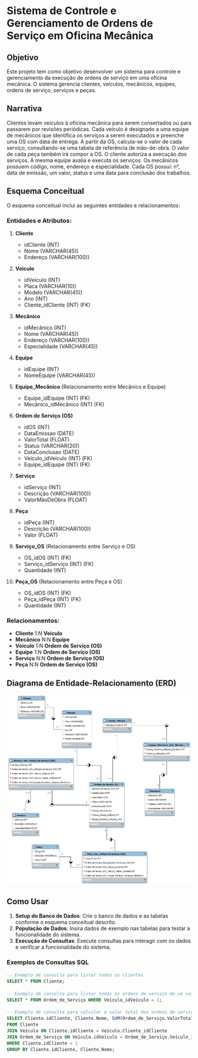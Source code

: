 # Sistema de Controle e Gerenciamento de Ordens de Serviço em Oficina Mecânica

## Objetivo
Este projeto tem como objetivo desenvolver um sistema para controle e gerenciamento da execução de ordens de serviço em uma oficina mecânica. O sistema gerencia clientes, veículos, mecânicos, equipes, ordens de serviço, serviços e peças.

## Narrativa
Clientes levam veículos à oficina mecânica para serem consertados ou para passarem por revisões periódicas. Cada veículo é designado a uma equipe de mecânicos que identifica os serviços a serem executados e preenche uma OS com data de entrega. A partir da OS, calcula-se o valor de cada serviço, consultando-se uma tabela de referência de mão-de-obra. O valor de cada peça também irá compor a OS. O cliente autoriza a execução dos serviços. A mesma equipe avalia e executa os serviços. Os mecânicos possuem código, nome, endereço e especialidade. Cada OS possui: n°, data de emissão, um valor, status e uma data para conclusão dos trabalhos.

## Esquema Conceitual
O esquema conceitual inclui as seguintes entidades e relacionamentos:

### Entidades e Atributos:

1. **Cliente**
   - idCliente (INT)
   - Nome (VARCHAR(45))
   - Endereço (VARCHAR(100))

2. **Veículo**
   - idVeículo (INT)
   - Placa (VARCHAR(10))
   - Modelo (VARCHAR(45))
   - Ano (INT)
   - Cliente_idCliente (INT) (FK)

3. **Mecânico**
   - idMecânico (INT)
   - Nome (VARCHAR(45))
   - Endereço (VARCHAR(100))
   - Especialidade (VARCHAR(45))

4. **Equipe**
   - idEquipe (INT)
   - NomeEquipe (VARCHAR(45))

5. **Equipe_Mecânico** (Relacionamento entre Mecânico e Equipe)
   - Equipe_idEquipe (INT) (FK)
   - Mecânico_idMecânico (INT) (FK)

6. **Ordem de Serviço (OS)**
   - idOS (INT)
   - DataEmissao (DATE)
   - ValorTotal (FLOAT)
   - Status (VARCHAR(20))
   - DataConclusao (DATE)
   - Veículo_idVeículo (INT) (FK)
   - Equipe_idEquipe (INT) (FK)

7. **Serviço**
   - idServiço (INT)
   - Descrição (VARCHAR(100))
   - ValorMãoDeObra (FLOAT)
   
8. **Peça**
   - idPeça (INT)
   - Descrição (VARCHAR(100))
   - Valor (FLOAT)

9. **Serviço_OS** (Relacionamento entre Serviço e OS)
   - OS_idOS (INT) (FK)
   - Serviço_idServiço (INT) (FK)
   - Quantidade (INT)

10. **Peça_OS** (Relacionamento entre Peça e OS)
    - OS_idOS (INT) (FK)
    - Peça_idPeça (INT) (FK)
    - Quantidade (INT)

### Relacionamentos:
- **Cliente** 1:N **Veículo**
- **Mecânico** N:N **Equipe**
- **Veículo** 1:N **Ordem de Serviço (OS)**
- **Equipe** 1:N **Ordem de Serviço (OS)**
- **Serviço** N:N **Ordem de Serviço (OS)**
- **Peça** N:N **Ordem de Serviço (OS)**

## Diagrama de Entidade-Relacionamento (ERD)
![Diagrama ERD](Oficina.png)

## Como Usar
1. **Setup do Banco de Dados**: Crie o banco de dados e as tabelas conforme o esquema conceitual descrito.
2. **População de Dados**: Insira dados de exemplo nas tabelas para testar a funcionalidade do sistema.
3. **Execução de Consultas**: Execute consultas para interagir com os dados e verificar a funcionalidade do sistema.

### Exemplos de Consultas SQL

```sql
-- Exemplo de consulta para listar todos os clientes
SELECT * FROM Cliente;

-- Exemplo de consulta para listar todas as ordens de serviço de um veículo específico
SELECT * FROM Ordem_de_Serviço WHERE Veículo_idVeículo = 1;

-- Exemplo de consulta para calcular o valor total das ordens de serviço de um cliente
SELECT Cliente.idCliente, Cliente.Nome, SUM(Ordem_de_Serviço.ValorTotal) AS TotalGasto
FROM Cliente
JOIN Veículo ON Cliente.idCliente = Veículo.Cliente_idCliente
JOIN Ordem_de_Serviço ON Veículo.idVeículo = Ordem_de_Serviço.Veículo_idVeículo
WHERE Cliente.idCliente = 1
GROUP BY Cliente.idCliente, Cliente.Nome;
